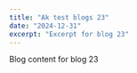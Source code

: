 ```yaml
---
title: "Ak test blogs 23"
date: "2024-12-31"
excerpt: "Excerpt for blog 23"
---
```


Blog content for blog 23